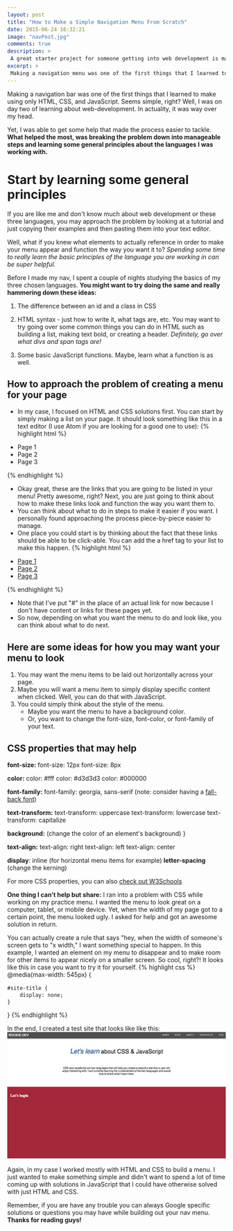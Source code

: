 ```yaml
---
layout: post
title: "How to Make a Simple Navigation Menu From Scratch"
date: 2015-06-24 16:32:21
image: "navPost.jpg"
comments: true
description: >
 A great starter project for someone getting into web development is making a simple menu. You can make one with just CSS and HTML. Learn more here.
excerpt: >
 Making a navigation menu was one of the first things that I learned to make using only HTML, CSS, and JavaScript. Seems simple, right? Well, I was on day two of learning web-development. In actuality, it was something that was way over my head.
---
```


Making a navigation bar was one of the first things that I learned to make using only HTML, CSS, and JavaScript. Seems simple, right? Well, I was on day two of learning about web-development. In actuality, it was way over my head.

Yet, I was able to get some help that made the process easier to tackle. **What helped the most, was breaking the problem down into manageable steps and learning some general principles about the languages I was working with.**

# Start by learning some general principles
If you are like me and don't know much about web development or these three languages, you may approach the problem by looking at a tutorial and just copying their examples and then pasting them into your text editor.

Well, what if you knew what elements to actually reference in order to make your menu appear and function the way you want it to? *Spending some time to really learn the basic principles of the language you are working in can be super helpful.*

Before I made my nav, I spent a couple of nights studying the basics of my three chosen languages. **You might want to try doing the same and really hammering down these ideas:**

1. The difference between an id and a class in CSS

2. HTML syntax - just how to write it, what tags are, etc. You may want to try going over some common things you can do in HTML such as building a list, making text bold, or creating a header. *Definitely, go over what divs and span tags are!*

3. Some basic JavaScript functions. Maybe, learn what a function is as well.

## How to approach the problem of creating a menu for your page
- In my case, I focused on HTML and CSS solutions first. You can start by simply making a list on your page. It should look something like this in a text editor (I use Atom if you are looking for a good one to use):
{% highlight html %}
<ul>
	<li>Page 1</li>
	<li>Page 2</li>
	<li>Page 3</li>
</ul>
{% endhighlight %}

- Okay great, these are the links that you are going to be listed in your menu! Pretty awesome, right? Next, you are just going to think about how to make these links look and function the way you want them to.
- You can think about what to do in steps to make it easier if you want. I personally found approaching the process piece-by-piece easier to manage.  
- One place you could start is by thinking about the fact that these links should be able to be click-able. You can add the a href tag to your list to make this happen.
{% highlight html %}
<ul>
	<li><a href="#">Page 1</li></a>
	<li><a href="#">Page 2</li></a>
	<li><a href="#">Page 3</li></a>
</ul>
{% endhighlight %}

- Note that I've put "#" in the place of an actual link for now because I don't have content or links for these pages yet.
- So now, depending on what you want the menu to do and look like, you can think about what to do next.

## Here are some ideas for how you may want your menu to look
1. You may want the menu items to be laid out horizontally across your page.
2. Maybe you will want a menu item to simply display specific content when clicked. Well, you can do that with JavaScript.
3. You could simply think about the style of the menu.
	- Maybe you want the menu to have a background color.
	- Or, you want to change the font-size, font-color, or font-family of your text.

## CSS properties that may help

**font-size:**
  font-size: 12px
  font-size: 8px

**color:**
	color: #fff
	color: #d3d3d3
	color: #000000

**font-family:**
	font-family: georgia, sans-serif  (note: consider having a [fall-back font](http://www.w3schools.com/cssref/css_websafe_fonts.asp))

**text-transform:**
	text-transform: uppercase
	text-transform: lowercase
	text-transform: capitalize


**background:** (change the color of an element's background) }

**text-align:**
	text-align: right
	text-align: left
	text-align: center


**display**: inline (for horizontal menu items for example)
**letter-spacing** (change the kerning)



For more CSS properties, you can also [check out W3Schools](http://www.w3schools.com/cssref/)

**One thing I can't help but share:** I ran into a problem with CSS while working on my practice menu. I wanted the menu to look great on a computer, tablet, or mobile device. Yet, when the width of my page got to a certain point, the menu looked ugly. I asked for help and got an awesome solution in return.

You can actually create a rule that says "hey, when the width of  someone's screen gets to "x width," I want something special to happen. In this example, I wanted an element on my menu to disappear and to make room for other items to appear nicely on a smaller screen. So cool, right?! It looks like this in case you want to try it for yourself.
{% highlight css %}
@media(max-width: 545px) {

	#site-title {
		display: none;
	}
}
{% endhighlight %}

In the end, I created a test site that looks like like this:
![creating a menu from scratch](/assets/test-menu.jpg)

Again, in my case I worked mostly with HTML and CSS to build a menu. I just wanted to make something simple and didn't want to spend a lot of time coming up with solutions in JavaScript that I could have otherwise solved with just HTML and CSS.

Remember, if you are have any trouble you can always Google specific solutions or questions you may have while building out your nav menu. **Thanks for reading guys!**
